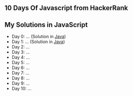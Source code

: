 ## 10 Days Of Javascript from HackerRank
## My Solutions in JavaScript

* Day 0: ... (Solution in [Java](Day0/solution.js))
* Day 1: ... (Solution in [Java](Day1/Solution.js))
* Day 2: ...
* Day 3: ...
* Day 4: ...
* Day 5: ...
* Day 6: ...
* Day 7: ...
* Day 8: ...
* Day 9: ...
* Day 10: ...
